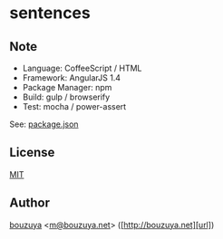 # sentences

## Note

- Language: CoffeeScript / HTML
- Framework: AngularJS 1.4
- Package Manager: npm
- Build: gulp / browserify
- Test: mocha / power-assert

See: [package.json](package.json)

## License

[MIT](LICENSE)

## Author

[bouzuya][user] &lt;[m@bouzuya.net][email]&gt; ([http://bouzuya.net][url])

[user]: https://github.com/bouzuya
[email]: mailto:m@bouzuya.net
[url]: http://bouzuya.net

